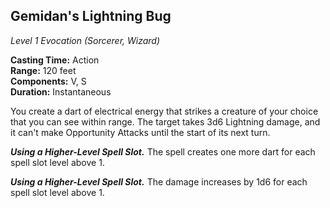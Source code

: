 ## Gemidan's Lightning Bug
*Level 1 Evocation (Sorcerer, Wizard)*

**Casting Time:** Action  
**Range:** 120 feet  
**Components:** V, S  
**Duration:** Instantaneous  

You create a dart of electrical energy that strikes a creature of your choice that you can see within range. The target takes 3d6 Lightning damage, and it can't make Opportunity Attacks until the start of its next turn.

***Using a Higher-Level Spell Slot.*** The spell creates one more dart for each spell slot level above 1.

***Using a Higher-Level Spell Slot.*** The damage increases by 1d6 for each spell slot level above 1.